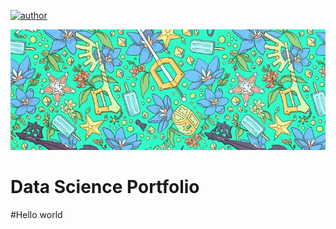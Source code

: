 [![author](https://img.shields.io/badge/author-alysson_guimarães-red.svg)](https://www.linkedin.com/in/guimaraesalysson/)

<p align="center">
  <img src="banner_kh.png" >
</p>

# Data Science Portfolio

#Hello world

